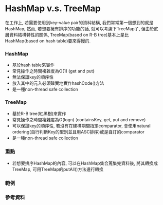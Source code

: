 # HashMap v.s. TreeMap

在工作上, 若需要使用到key-value pair的資料結構, 我們常常第一個想到的就是HashMap, 然而, 若想要擁有排序的功能的話, 就可以考慮下TreeMap了, 但由於底層資料結構特性的關係, TreeMap\(based on R-B tree\)基本上是比HashMap\(based on hash table\)要來得慢的.

### HashMap

* 基於hash table來實作
* 常見操作之時間複雜度為O\(1\) \(get and put\)
* 無法保證key的順序性
* 放入其中的元入必須確實地實作hashCode\(\)方法
* 是一種non-thread safe collection

### TreeMap

* 基於R-B tree\(紅黑樹\)來實作
* 常見操作之時間複雜度為O\(logn\) \(containsKey, get, put and remove\)
* 可以保證key的順序性, 若沒有在建構期間指定comparator, 會使用natural ordering\(自行判斷Key的型別並且用ASC排序\)或是自訂的comparator
* 是一種non-thread safe collection

### 重點

* 若想要排序HashMap的內容, 可以在HashMap集合蒐集完資料後, 將其轉換成TreeMap, 可用TreeMap的putAll\(\)方法進行轉換

### 範例

### 參考資料




